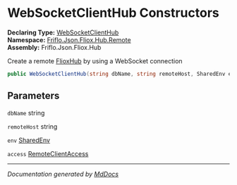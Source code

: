 ﻿<!--  
  <auto-generated>   
    The contents of this file were generated by a tool.  
    Changes to this file may be list if the file is regenerated  
  </auto-generated>   
-->

# WebSocketClientHub Constructors

**Declaring Type:** [WebSocketClientHub](../index.md)  
**Namespace:** [Friflo.Json.Fliox.Hub.Remote](../../index.md)  
**Assembly:** Friflo.Json.Fliox.Hub

Create a remote [FlioxHub](../../../Host/FlioxHub/index.md) by using a WebSocket connection

```csharp
public WebSocketClientHub(string dbName, string remoteHost, SharedEnv env = , RemoteClientAccess access = RemoteClientAccess.Multi);
```

## Parameters

`dbName`  string

`remoteHost`  string

`env`  [SharedEnv](../../../Host/SharedEnv/index.md)

`access`  [RemoteClientAccess](../../RemoteClientAccess/index.md)

___

*Documentation generated by [MdDocs](https://github.com/ap0llo/mddocs)*
